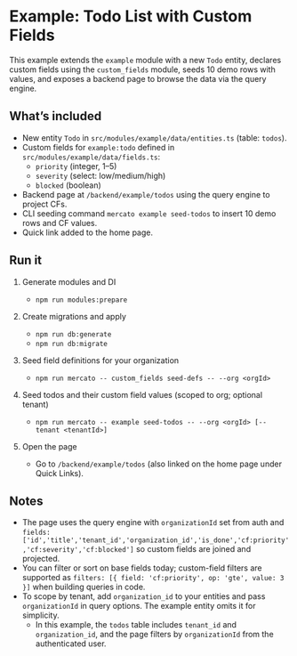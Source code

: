 # Example: Todo List with Custom Fields

This example extends the `example` module with a new `Todo` entity, declares custom fields using the `custom_fields` module, seeds 10 demo rows with values, and exposes a backend page to browse the data via the query engine.

## What’s included
- New entity `Todo` in `src/modules/example/data/entities.ts` (table: `todos`).
- Custom fields for `example:todo` defined in `src/modules/example/data/fields.ts`:
  - `priority` (integer, 1–5)
  - `severity` (select: low/medium/high)
  - `blocked` (boolean)
- Backend page at `/backend/example/todos` using the query engine to project CFs.
- CLI seeding command `mercato example seed-todos` to insert 10 demo rows and CF values.
- Quick link added to the home page.

## Run it
1) Generate modules and DI
   - `npm run modules:prepare`

2) Create migrations and apply
   - `npm run db:generate`
   - `npm run db:migrate`

3) Seed field definitions for your organization
   - `npm run mercato -- custom_fields seed-defs -- --org <orgId>`

4) Seed todos and their custom field values (scoped to org; optional tenant)
   - `npm run mercato -- example seed-todos -- --org <orgId> [--tenant <tenantId>]`

5) Open the page
   - Go to `/backend/example/todos` (also linked on the home page under Quick Links).

## Notes
- The page uses the query engine with `organizationId` set from auth and `fields: ['id','title','tenant_id','organization_id','is_done','cf:priority','cf:severity','cf:blocked']` so custom fields are joined and projected.
- You can filter or sort on base fields today; custom-field filters are supported as `filters: [{ field: 'cf:priority', op: 'gte', value: 3 }]` when building queries in code.
- To scope by tenant, add `organization_id` to your entities and pass `organizationId` in query options. The example entity omits it for simplicity.
  - In this example, the `todos` table includes `tenant_id` and `organization_id`, and the page filters by `organizationId` from the authenticated user.
